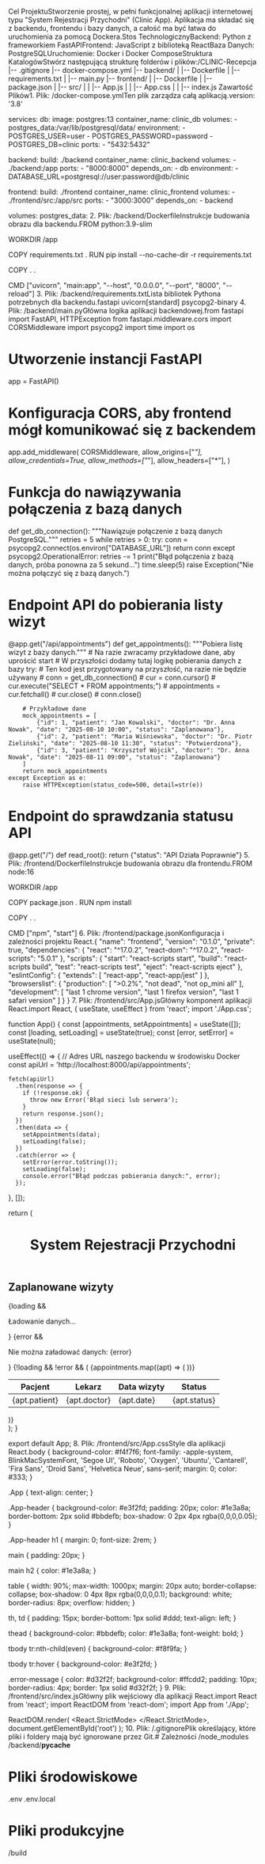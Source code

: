 Cel ProjektuStworzenie prostej, w pełni funkcjonalnej aplikacji internetowej typu "System Rejestracji Przychodni" (Clinic App). Aplikacja ma składać się z backendu, frontendu i bazy danych, a całość ma być łatwa do uruchomienia za pomocą Dockera.Stos TechnologicznyBackend: Python z frameworkiem FastAPIFrontend: JavaScript z biblioteką ReactBaza Danych: PostgreSQLUruchomienie: Docker i Docker ComposeStruktura KatalogówStwórz następującą strukturę folderów i plików:/CLINIC-Recepcja
|-- .gitignore
|-- docker-compose.yml
|-- backend/
|   |-- Dockerfile
|   |-- requirements.txt
|   |-- main.py
|-- frontend/
|   |-- Dockerfile
|   |-- package.json
|   |-- src/
|   |   |-- App.js
|   |   |-- App.css
|   |   |-- index.js
Zawartość Plików1. Plik: /docker-compose.ymlTen plik zarządza całą aplikacją.version: '3.8'

services:
  db:
    image: postgres:13
    container_name: clinic_db
    volumes:
      - postgres_data:/var/lib/postgresql/data/
    environment:
      - POSTGRES_USER=user
      - POSTGRES_PASSWORD=password
      - POSTGRES_DB=clinic
    ports:
      - "5432:5432"

  backend:
    build: ./backend
    container_name: clinic_backend
    volumes:
      - ./backend:/app
    ports:
      - "8000:8000"
    depends_on:
      - db
    environment:
      - DATABASE_URL=postgresql://user:password@db/clinic

  frontend:
    build: ./frontend
    container_name: clinic_frontend
    volumes:
      - ./frontend/src:/app/src
    ports:
      - "3000:3000"
    depends_on:
      - backend

volumes:
  postgres_data:
2. Plik: /backend/DockerfileInstrukcje budowania obrazu dla backendu.FROM python:3.9-slim

WORKDIR /app

COPY requirements.txt .
RUN pip install --no-cache-dir -r requirements.txt

COPY . .

CMD ["uvicorn", "main:app", "--host", "0.0.0.0", "--port", "8000", "--reload"]
3. Plik: /backend/requirements.txtLista bibliotek Pythona potrzebnych dla backendu.fastapi
uvicorn[standard]
psycopg2-binary
4. Plik: /backend/main.pyGłówna logika aplikacji backendowej.from fastapi import FastAPI, HTTPException
from fastapi.middleware.cors import CORSMiddleware
import psycopg2
import time
import os

# Utworzenie instancji FastAPI
app = FastAPI()

# Konfiguracja CORS, aby frontend mógł komunikować się z backendem
app.add_middleware(
    CORSMiddleware,
    allow_origins=["*"],
    allow_credentials=True,
    allow_methods=["*"],
    allow_headers=["*"],
)

# Funkcja do nawiązywania połączenia z bazą danych
def get_db_connection():
    """Nawiązuje połączenie z bazą danych PostgreSQL."""
    retries = 5
    while retries > 0:
        try:
            conn = psycopg2.connect(os.environ["DATABASE_URL"])
            return conn
        except psycopg2.OperationalError:
            retries -= 1
            print("Błąd połączenia z bazą danych, próba ponowna za 5 sekund...")
            time.sleep(5)
    raise Exception("Nie można połączyć się z bazą danych.")

# Endpoint API do pobierania listy wizyt
@app.get("/api/appointments")
def get_appointments():
    """Pobiera listę wizyt z bazy danych."""
    # Na razie zwracamy przykładowe dane, aby uprościć start
    # W przyszłości dodamy tutaj logikę pobierania danych z bazy
    try:
        # Ten kod jest przygotowany na przyszłość, na razie nie będzie używany
        # conn = get_db_connection()
        # cur = conn.cursor()
        # cur.execute("SELECT * FROM appointments;")
        # appointments = cur.fetchall()
        # cur.close()
        # conn.close()
        
        # Przykładowe dane
        mock_appointments = [
            {"id": 1, "patient": "Jan Kowalski", "doctor": "Dr. Anna Nowak", "date": "2025-08-10 10:00", "status": "Zaplanowana"},
            {"id": 2, "patient": "Maria Wiśniewska", "doctor": "Dr. Piotr Zieliński", "date": "2025-08-10 11:30", "status": "Potwierdzona"},
            {"id": 3, "patient": "Krzysztof Wójcik", "doctor": "Dr. Anna Nowak", "date": "2025-08-11 09:00", "status": "Zaplanowana"}
        ]
        return mock_appointments
    except Exception as e:
        raise HTTPException(status_code=500, detail=str(e))

# Endpoint do sprawdzania statusu API
@app.get("/")
def read_root():
    return {"status": "API Działa Poprawnie"}
5. Plik: /frontend/DockerfileInstrukcje budowania obrazu dla frontendu.FROM node:16

WORKDIR /app

COPY package.json .
RUN npm install

COPY . .

CMD ["npm", "start"]
6. Plik: /frontend/package.jsonKonfiguracja i zależności projektu React.{
  "name": "frontend",
  "version": "0.1.0",
  "private": true,
  "dependencies": {
    "react": "^17.0.2",
    "react-dom": "^17.0.2",
    "react-scripts": "5.0.1"
  },
  "scripts": {
    "start": "react-scripts start",
    "build": "react-scripts build",
    "test": "react-scripts test",
    "eject": "react-scripts eject"
  },
  "eslintConfig": {
    "extends": [
      "react-app",
      "react-app/jest"
    ]
  },
  "browserslist": {
    "production": [
      ">0.2%",
      "not dead",
      "not op_mini all"
    ],
    "development": [
      "last 1 chrome version",
      "last 1 firefox version",
      "last 1 safari version"
    ]
  }
}
7. Plik: /frontend/src/App.jsGłówny komponent aplikacji React.import React, { useState, useEffect } from 'react';
import './App.css';

function App() {
  const [appointments, setAppointments] = useState([]);
  const [loading, setLoading] = useState(true);
  const [error, setError] = useState(null);

  useEffect(() => {
    // Adres URL naszego backendu w środowisku Docker
    const apiUrl = 'http://localhost:8000/api/appointments';

    fetch(apiUrl)
      .then(response => {
        if (!response.ok) {
          throw new Error('Błąd sieci lub serwera');
        }
        return response.json();
      })
      .then(data => {
        setAppointments(data);
        setLoading(false);
      })
      .catch(error => {
        setError(error.toString());
        setLoading(false);
        console.error("Błąd podczas pobierania danych:", error);
      });
  }, []);

  return (
    <div className="App">
      <header className="App-header">
        <h1>System Rejestracji Przychodni</h1>
      </header>
      <main>
        <h2>Zaplanowane wizyty</h2>
        {loading && <p>Ładowanie danych...</p>}
        {error && <p className="error-message">Nie można załadować danych: {error}</p>}
        {!loading && !error && (
          <table>
            <thead>
              <tr>
                <th>Pacjent</th>
                <th>Lekarz</th>
                <th>Data wizyty</th>
                <th>Status</th>
              </tr>
            </thead>
            <tbody>
              {appointments.map((apt) => (
                <tr key={apt.id}>
                  <td>{apt.patient}</td>
                  <td>{apt.doctor}</td>
                  <td>{apt.date}</td>
                  <td>{apt.status}</td>
                </tr>
              ))}
            </tbody>
          </table>
        )}
      </main>
    </div>
  );
}

export default App;
8. Plik: /frontend/src/App.cssStyle dla aplikacji React.body {
  background-color: #f4f7f6;
  font-family: -apple-system, BlinkMacSystemFont, 'Segoe UI', 'Roboto', 'Oxygen',
    'Ubuntu', 'Cantarell', 'Fira Sans', 'Droid Sans', 'Helvetica Neue',
    sans-serif;
  margin: 0;
  color: #333;
}

.App {
  text-align: center;
}

.App-header {
  background-color: #e3f2fd;
  padding: 20px;
  color: #1e3a8a;
  border-bottom: 2px solid #bbdefb;
  box-shadow: 0 2px 4px rgba(0,0,0,0.05);
}

.App-header h1 {
  margin: 0;
  font-size: 2rem;
}

main {
  padding: 20px;
}

main h2 {
  color: #1e3a8a;
}

table {
  width: 90%;
  max-width: 1000px;
  margin: 20px auto;
  border-collapse: collapse;
  box-shadow: 0 4px 8px rgba(0,0,0,0.1);
  background: white;
  border-radius: 8px;
  overflow: hidden;
}

th, td {
  padding: 15px;
  border-bottom: 1px solid #ddd;
  text-align: left;
}

thead {
  background-color: #bbdefb;
  color: #1e3a8a;
  font-weight: bold;
}

tbody tr:nth-child(even) {
  background-color: #f8f9fa;
}

tbody tr:hover {
  background-color: #e3f2fd;
}

.error-message {
  color: #d32f2f;
  background-color: #ffcdd2;
  padding: 10px;
  border-radius: 4px;
  border: 1px solid #d32f2f;
}
9. Plik: /frontend/src/index.jsGłówny plik wejściowy dla aplikacji React.import React from 'react';
import ReactDOM from 'react-dom';
import App from './App';

ReactDOM.render(
  <React.StrictMode>
    <App />
  </React.StrictMode>,
  document.getElementById('root')
);
10. Plik: /.gitignorePlik określający, które pliki i foldery mają być ignorowane przez Git.# Zależności
/node_modules
/backend/__pycache__

# Pliki środowiskowe
.env
.env.local

# Pliki produkcyjne
/build
